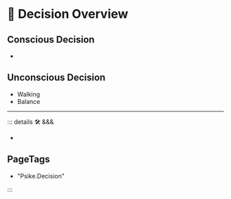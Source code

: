 # 💜 <psike>Decision Overview </psike>

## Conscious Decision

-

## Unconscious Decision

- Walking
- Balance

---

<!-- =================================================== -->
<!-- =================================================== -->
<!-- =================================================== -->
<!-- =================================================== -->
<!-- =================================================== -->
::: details 🛠 <dev>&&&</dev>

-

<h2>PageTags</h2>

- "Psike.Decision"

:::
